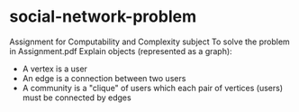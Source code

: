 # social-network-problem
Assignment for Computability and Complexity subject
To solve the problem in Assignment.pdf
Explain objects (represented as a graph):
+ A vertex is a user
+ An edge is a connection between two users
+ A community is a "clique" of users which each pair of vertices (users) must be connected by edges
